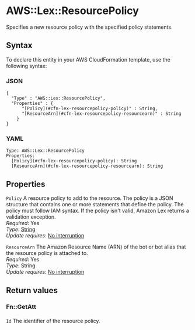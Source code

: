 # AWS::Lex::ResourcePolicy<a name="aws-resource-lex-resourcepolicy"></a>

Specifies a new resource policy with the specified policy statements\.

## Syntax<a name="aws-resource-lex-resourcepolicy-syntax"></a>

To declare this entity in your AWS CloudFormation template, use the following syntax:

### JSON<a name="aws-resource-lex-resourcepolicy-syntax.json"></a>

```
{
  "Type" : "AWS::Lex::ResourcePolicy",
  "Properties" : {
      "[Policy](#cfn-lex-resourcepolicy-policy)" : String,
      "[ResourceArn](#cfn-lex-resourcepolicy-resourcearn)" : String
    }
}
```

### YAML<a name="aws-resource-lex-resourcepolicy-syntax.yaml"></a>

```
Type: AWS::Lex::ResourcePolicy
Properties: 
  [Policy](#cfn-lex-resourcepolicy-policy): String
  [ResourceArn](#cfn-lex-resourcepolicy-resourcearn): String
```

## Properties<a name="aws-resource-lex-resourcepolicy-properties"></a>

`Policy`  <a name="cfn-lex-resourcepolicy-policy"></a>
A resource policy to add to the resource\. The policy is a JSON structure that contains one or more statements that define the policy\. The policy must follow IAM syntax\. If the policy isn't valid, Amazon Lex returns a validation exception\.  
*Required*: Yes  
*Type*: [String](aws-properties-lex-resourcepolicy-policy.md)  
*Update requires*: [No interruption](https://docs.aws.amazon.com/AWSCloudFormation/latest/UserGuide/using-cfn-updating-stacks-update-behaviors.html#update-no-interrupt)

`ResourceArn`  <a name="cfn-lex-resourcepolicy-resourcearn"></a>
The Amazon Resource Name \(ARN\) of the bot or bot alias that the resource policy is attached to\.  
*Required*: Yes  
*Type*: String  
*Update requires*: [No interruption](https://docs.aws.amazon.com/AWSCloudFormation/latest/UserGuide/using-cfn-updating-stacks-update-behaviors.html#update-no-interrupt)

## Return values<a name="aws-resource-lex-resourcepolicy-return-values"></a>

### Fn::GetAtt<a name="aws-resource-lex-resourcepolicy-return-values-fn--getatt"></a>

#### <a name="aws-resource-lex-resourcepolicy-return-values-fn--getatt-fn--getatt"></a>

`Id`  <a name="Id-fn::getatt"></a>
The identifier of the resource policy\.